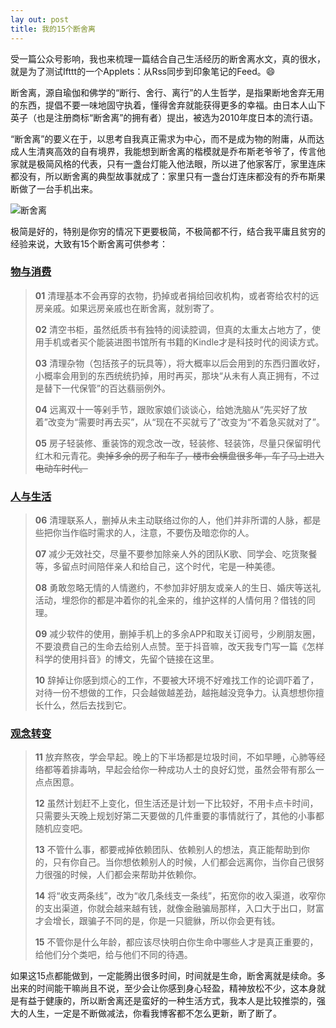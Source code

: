 ```yaml
---
lay out: post
title: 我的15个断舍离
---
```


受一篇公众号影响，我也来梳理一篇结合自己生活经历的断舍离水文，真的很水，就是为了测试Ifttt的一个Applets：从Rss同步到印象笔记的Feed。😄

断舍离，源自瑜伽和佛学的“断行、舍行、离行”的人生哲学，是指果断地舍弃无用的东西，提倡不要一味地固守执着，懂得舍弃就能获得更多的幸福。由日本人山下英子（也是注册商标“断舍离”的拥有者）提出，被选为2010年度日本的流行语。

“断舍离”的要义在于，以思考自我真正需求为中心，而不是成为物的附庸，从而达成人生清爽高效的自有境界，我能想到断舍离的楷模就是乔布斯老爷爷了，传言他家就是极简风格的代表，只有一盏台灯能入他法眼，所以进了他家客厅，家里连床都没有，所以断舍离的典型故事就成了：家里只有一盏台灯连床都没有的乔布斯果断做了一台手机出来。

![断舍离]( https://raw.githubusercontent.com/zeove/zeove.github.io/master/pic/duansheli.jpg)

极简是好的，特别是你穷的情况下更要极简，不极简都不行，结合我平庸且贫穷的经验来说，大致有15个断舍离可供参考：



### **<u>物与消费</u>**



>
>**01** 清理基本不会再穿的衣物，扔掉或者捐给回收机构，或者寄给农村的远房亲戚。如果远房亲戚也在断舍离，就别寄了。
> 
>**02** 清空书柜，虽然纸质书有独特的阅读腔调，但真的太重太占地方了，使用手机或者买个能装进图书馆所有书籍的Kindle才是科技时代的阅读方式。
> 
>**03** 清理杂物（包括孩子的玩具等），将大概率以后会用到的东西归置收好，小概率会用到的东西统统扔掉，用时再买，那块“从未有人真正拥有，不过是替下一代保管”的百达翡丽例外。
> 
>**04** 远离双十一等剁手节，跟败家娘们谈谈心，给她洗脑从“先买好了放着”改变为“需要时再去买”，从“现在不买就亏了”改变为“不着急买就对了”。
> 
>**05** 房子轻装修、重装饰的观念改一改，轻装修、轻装饰，尽量只保留明代红木和元青花。~~卖掉多余的房子和车子，楼市会横盘很多年，车子马上进入电动车时代。~~



### **<u>人与生活</u>**



>
> **06** 清理联系人，删掉从未主动联络过你的人，他们并非所谓的人脉，都是些把你当作临时需求的人，注意，不要伤及暗恋你的人。
>
> **07** 减少无效社交，尽量不要参加除亲人外的团队K歌、同学会、吃货聚餐等，多留点时间陪伴亲人和给自己，这个时代，宅是一种美德。
>
> **08** 勇敢忽略无情的人情邀约，不参加非好朋友或亲人的生日、婚庆等送礼活动，埋怨你的都是冲着你的礼金来的，维护这样的人情何用？借钱的同理。
>
> **09** 减少软件的使用，删掉手机上的多余APP和取关订阅号，少刷朋友圈，不要浪费自己的生命去给别人点赞。至于抖音嘛，改天我专门写一篇《怎样科学的使用抖音》的博文，先留个链接在这里。
>
> **10** 辞掉让你感到烦心的工作，不要被大环境不好难找工作的论调吓着了，对待一份不想做的工作，只会越做越差劲，越拖越没竞争力。认真想想你擅长什么，然后去找到它。



### **<u>观念转变</u>**



>
> **11** 放弃熬夜，学会早起。晚上的下半场都是垃圾时间，不如早睡，心肺等经络都等着排毒呐，早起会给你一种成功人士的良好幻觉，虽然会带有那么一点点困意。
>
> **12** 虽然计划赶不上变化，但生活还是计划一下比较好，不用卡点卡时间，只需要头天晚上规划好第二天要做的几件重要的事情就行了，其他的小事都随机应变吧。
>
> **13** 不管什么事，都要戒掉依赖团队、依赖别人的想法，真正能帮助到你的，只有你自己。当你想依赖别人的时候，人们都会远离你，当你自己很努力很强的时候，人们都会来帮助并依赖你。
>
> **14** 将“收支两条线”，改为“收几条线支一条线”，拓宽你的收入渠道，收窄你的支出渠道，你就会越来越有钱，就像金融骗局那样，入口大于出口，财富才会增长，跟骗子不同的是，你是一只貔貅，所以你会更有钱。
>
> **15** 不管你是什么年龄，都应该尽快明白你生命中哪些人才是真正重要的，给他们分个类吧，给与他们不同的待遇。

如果这15点都能做到，一定能腾出很多时间，时间就是生命，断舍离就是续命。多出来的时间能干嘛尚且不说，至少会让你感到身心轻盈，精神放松不少，这本身就是有益于健康的，所以断舍离还是蛮好的一种生活方式，我本人是比较推崇的，强大的人生，一定是不断做减法，你看我博客都不怎么更新，断了断了。